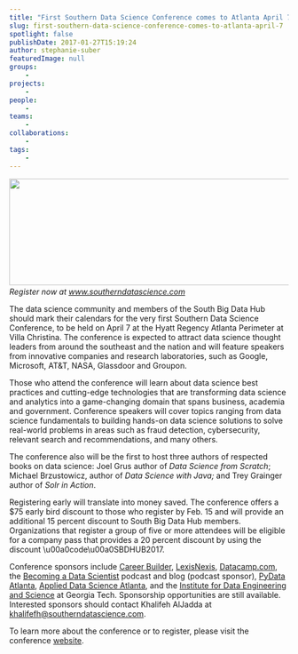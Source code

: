```yaml
---
title: "First Southern Data Science Conference comes to Atlanta April 7"
slug: first-southern-data-science-conference-comes-to-atlanta-april-7
spotlight: false
publishDate: 2017-01-27T15:19:24
author: stephanie-suber
featuredImage: null
groups:
    - 
projects:
    - 
people:
    - 
teams: 
    - 
collaborations:
    - 
tags:
    - 
---
```

<p><em><a href="https://renci.org/wp-content/uploads/2017/01/Atlanta.png"  rel="lightbox[roadtrip]"><img class="aligncenter size-news-large wp-image-15897" src="https://renci.org/wp-content/uploads/2017/01/Atlanta-640x192.png" alt="" width="640" height="192" srcset="https://renci.org/wp-content/uploads/2017/01/Atlanta-640x192.png 640w, https://renci.org/wp-content/uploads/2017/01/Atlanta-300x90.png 300w, https://renci.org/wp-content/uploads/2017/01/Atlanta-768x231.png 768w, https://renci.org/wp-content/uploads/2017/01/Atlanta.png 942w" sizes="(max-width: 640px) 100vw, 640px" /></a><a href="https://renci.org/wp-content/uploads/2017/01/Atlanta.png"  rel="lightbox[roadtrip]"><br />
</a>Register now at <a href="http://www.southerndatascience.com">www.southerndatascience.com</a></em></p>
<p>The data science community and members of the South Big Data Hub should mark their calendars for the very first Southern Data Science Conference, to be held on April 7 at the Hyatt Regency Atlanta Perimeter at Villa Christina. The conference is expected to attract data science thought leaders from around the southeast and the nation and will feature speakers from innovative companies and research laboratories, such as Google, Microsoft, AT&amp;T, NASA, Glassdoor and Groupon.<!--more--></p>
<p>Those who attend the conference will learn about data science best practices and cutting-edge technologies that are transforming data science and analytics into a game-changing domain that spans business, academia and government. Conference speakers will cover topics ranging from data science fundamentals to building hands-on data science solutions to solve real-world problems in areas such as fraud detection, cybersecurity, relevant search and recommendations, and many others.</p>
<p>The conference also will be the first to host three authors of respected books on data science: Joel Grus author of <em>Data Science from Scratch</em>; Michael Brzustowicz, author of <em>Data Science with Java;</em> and Trey Grainger author of <em>Solr in Action</em>.</p>
<p>Registering early will translate into money saved. The conference offers a $75 early bird discount to those who register by Feb. 15 and will provide an additional 15 percent discount to South Big Data Hub members. Organizations that register a group of five or more attendees will be eligible for a company pass that provides a 20 percent discount by using the discount \u00a0code\u00a0SBDHUB2017.</p>
<p>Conference sponsors include <a href="http://www.careerbuilder.com/">Career Builder</a>, <a href="http://www.lexisnexis.com/en-us/gateway.page">LexisNexis</a>, <a href="https://www.datacamp.com/">Datacamp.com</a>, the <a href="http://www.becomingadatascientist.com/">Becoming a Data Scientist</a> podcast and blog (podcast sponsor), <a href="https://www.meetup.com/PyData-Atlanta/">PyData Atlanta</a>, <a href="https://www.meetup.com/Applied-Data-Science-of-Atlanta/">Applied Data Science Atlanta</a>, and the <a href="http://bigdata.gatech.edu/">Institute for Data Engineering and Science</a> at Georgia Tech. Sponsorship opportunities are still available. Interested sponsors should contact Khalifeh AlJadda at <a href="mailto:khalifefh@southerndatascience.com">khalifefh@southerndatascience.com</a>.</p>
<p>To learn more about the conference or to register, please visit the conference <a href="http://www.southerndatascience.com./">website</a>.</p>
<p>&nbsp;</p>
<!-- AddThis Advanced Settings generic via filter on the_content --><!-- AddThis Share Buttons generic via filter on the_content -->
